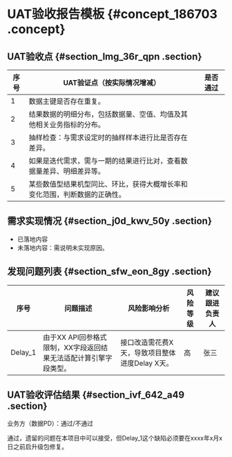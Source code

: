 # UAT验收报告模板 {#concept_186703 .concept}

## UAT验收点 {#section_lmg_36r_qpn .section}

|序号|UAT验证点（按实际情况增减）|是否通过|
|--|---------------|----|
|1|数据主键是否存在重复。| |
|2|结果数据的明细分布，包括数据量、空值、均值及其他相关业务指标的分布。| |
|3|抽样检查：与需求设定时的抽样样本进行比是否存在差异。| |
|4|如果是迭代需求，需与一期的结果进行比对，查看数据量差异、明细差异等。| |
|5|某些数值型结果机型同比、环比，获得大概增长率和变化范围，判断数据的正确性。| |

## 需求实现情况 {#section_j0d_kwv_50y .section}

-   已落地内容
-   未落地内容：需说明未实现原因。

## 发现问题列表 {#section_sfw_eon_8gy .section}

|序号|问题描述|风险影响分析|风险等级|建议跟进负责人|
|--|----|------|----|-------|
|Delay\_1|由于XX API回参格式限制，XX字段返回结果无法适配计算引擎字段类型。|接口改造需花费X天，导致项目整体进度Delay X天。|高|张三|

## UAT验收评估结果 {#section_ivf_642_a49 .section}

业务方（数据PD）：通过/不通过

通过，遗留的问题在本项目中可以接受，但Delay\_1这个缺陷必须要在xxxx年x月x日之前启升级包修复。

